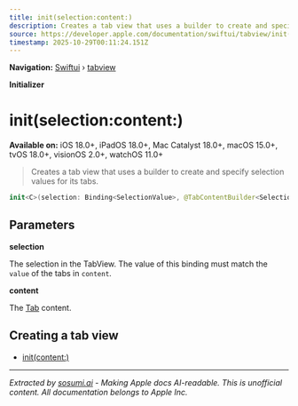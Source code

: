 ```yaml
---
title: init(selection:content:)
description: Creates a tab view that uses a builder to create and specify selection values for its tabs.
source: https://developer.apple.com/documentation/swiftui/tabview/init(selection:content:)
timestamp: 2025-10-29T00:11:24.151Z
---
```


**Navigation:** [Swiftui](/documentation/swiftui) › [tabview](/documentation/swiftui/tabview)

**Initializer**

# init(selection:content:)

**Available on:** iOS 18.0+, iPadOS 18.0+, Mac Catalyst 18.0+, macOS 15.0+, tvOS 18.0+, visionOS 2.0+, watchOS 11.0+

> Creates a tab view that uses a builder to create and specify selection values for its tabs.

```swift
init<C>(selection: Binding<SelectionValue>, @TabContentBuilder<SelectionValue> content: () -> C) where Content == TabContentBuilder<SelectionValue>.Content<C>, C : TabContent
```

## Parameters

**selection**

The selection in the TabView. The value of this binding must match the `value` of the tabs in `content`.



**content**

The [Tab](/documentation/swiftui/tab) content.



## Creating a tab view

- [init(content:)](/documentation/swiftui/tabview/init(content:))

---

*Extracted by [sosumi.ai](https://sosumi.ai) - Making Apple docs AI-readable.*
*This is unofficial content. All documentation belongs to Apple Inc.*
